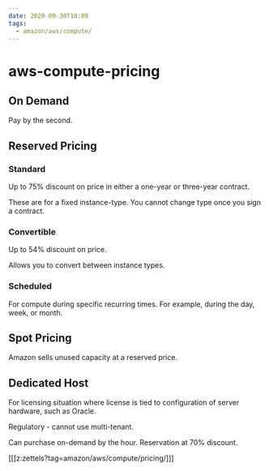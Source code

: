 ```yaml
---
date: 2020-09-30T10:09
tags:
  - amazon/aws/compute/
---
```


# aws-compute-pricing

## On Demand

Pay by the second.


## Reserved Pricing

### Standard

Up to 75% discount on price in either a one-year or
three-year contract.

These are for a fixed instance-type. You cannot change type
once you sign a contract.

### Convertible

Up to 54% discount on price.

Allows you to convert between instance types.

### Scheduled

For compute during specific recurring times. 
For example, during the day, week, or month.

## Spot Pricing

Amazon sells unused capacity at a reserved price.


## Dedicated Host

For licensing situation where license is tied to
configuration of server hardware, such as Oracle.

Regulatory - cannot use multi-tenant.

Can purchase on-demand by the hour.
Reservation at 70% discount.



[[[z:zettels?tag=amazon/aws/compute/pricing/]]]